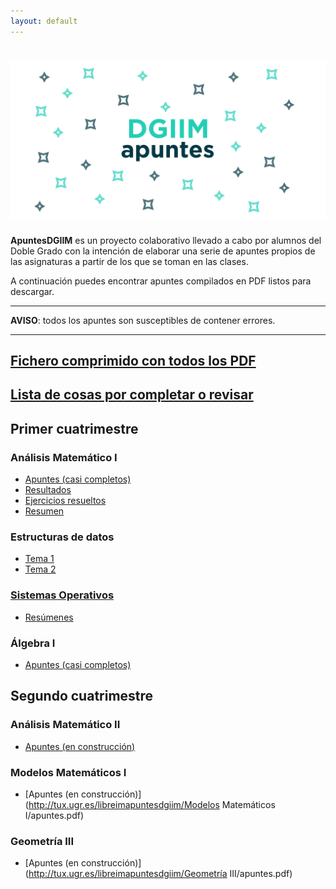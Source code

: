 ```yaml
---
layout: default
---
```


# ![apuntes](resources/hero.png)

**ApuntesDGIIM** es un proyecto colaborativo llevado a cabo por alumnos del Doble Grado con la intención de elaborar una serie de apuntes propios de las asignaturas a partir de los que se toman en las clases.

A continuación puedes encontrar apuntes compilados en PDF listos para descargar.

---

**AVISO**: todos los apuntes son susceptibles de contener errores.

---

## [Fichero comprimido con todos los PDF](http://tux.ugr.es/libreimapuntesdgiim/apuntes.tar.gz)

## [Lista de cosas por completar o revisar](http://tux.ugr.es/libreimapuntesdgiim/todo.pdf)

## Primer cuatrimestre

### Análisis Matemático I
* [Apuntes (casi completos)](http://tux.ugr.es/libreimapuntesdgiim/An%C3%A1lisis%20Matem%C3%A1tico%20I/apuntes.pdf)
* [Resultados](http://tux.ugr.es/libreimapuntesdgiim/An%C3%A1lisis%20Matem%C3%A1tico%20I/resultados.pdf)
* [Ejercicios resueltos](http://tux.ugr.es/libreimapuntesdgiim/An%C3%A1lisis%20Matem%C3%A1tico%20I/ejercicios.pdf)
* [Resumen](http://tux.ugr.es/libreimapuntesdgiim/An%C3%A1lisis%20Matem%C3%A1tico%20I/Resumen.pdf)

### Estructuras de datos
* [Tema 1](http://tux.ugr.es/libreimapuntesdgiim/Estructura%20de%20datos/Tema1.pdf)
* [Tema 2](http://tux.ugr.es/libreimapuntesdgiim/Estructura%20de%20datos/Tema2.pdf)

### [Sistemas Operativos](http://tux.ugr.es/libreimapuntesdgiim/.out/Sistemas%20Operativos)
* [Resúmenes](http://tux.ugr.es/libreimapuntesdgiim/Sistemas%20Operativos/Resúmenes)

### Álgebra I
* [Apuntes (casi completos)](http://tux.ugr.es/libreimapuntesdgiim/%C3%81lgebra%20I/tema1.pdf)

## Segundo cuatrimestre

### Análisis Matemático II
* [Apuntes (en construcción)](http://tux.ugr.es/libreimapuntesdgiim/An%C3%A1lisis%20Matem%C3%A1tico%20II/apuntes.pdf)

### Modelos Matemáticos I
* [Apuntes (en construcción)](http://tux.ugr.es/libreimapuntesdgiim/Modelos Matemáticos I/apuntes.pdf)

### Geometría III
* [Apuntes (en construcción)](http://tux.ugr.es/libreimapuntesdgiim/Geometría III/apuntes.pdf)
